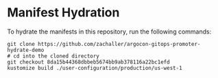 # Manifest Hydration

To hydrate the manifests in this repository, run the following commands:

```shell
git clone https://github.com/zachaller/argocon-gitops-promoter-hydrate-demo
# cd into the cloned directory
git checkout 8da15b44368dbbeb5674bb9ab378116a22bc1efd
kustomize build ./user-configuration/production/us-west-1
```
